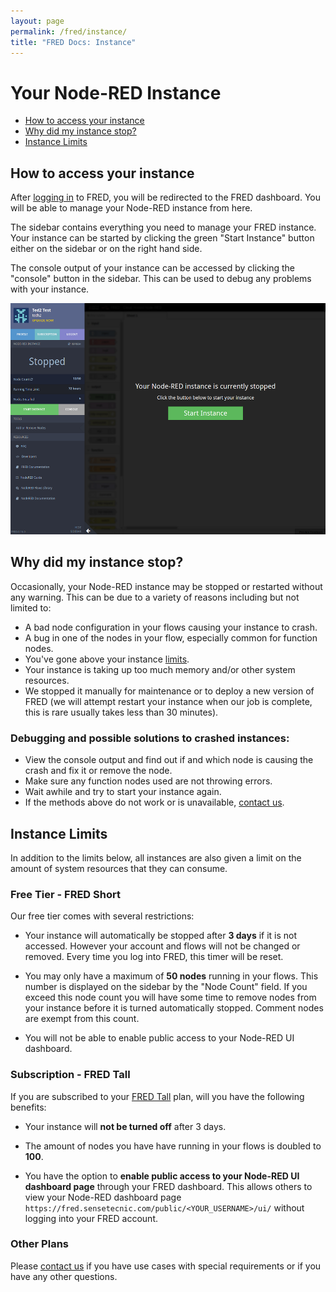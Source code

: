 ```yaml
---
layout: page
permalink: /fred/instance/
title: "FRED Docs: Instance"
---
```


# Your Node-RED Instance

- [How to access your instance](#how-to-access-your-instance)
- [Why did my instance stop?](#why-did-my-instance-stop)
- [Instance Limits](#instance-limits)

## How to access your instance

After [logging in](https://users.sensetecnic.com/login?return=https://fred.sensetecnic.com) to FRED, you will be redirected to the FRED dashboard. You will be able to manage your Node-RED instance from here.

The sidebar contains everything you need to manage your FRED instance. Your instance can be started by clicking the green "Start Instance" button either on the sidebar or on the right hand side.

The console output of your instance can be accessed by clicking the "console" button in the sidebar. This can be used to debug any problems with your instance.

[![example input](/assets/images/fred-dash.png)](/assets/images/fred-dash.png)

## Why did my instance stop?

Occasionally, your Node-RED instance may be stopped or restarted without any warning. This can be due to a variety of reasons including but not limited to: 

- A bad node configuration in your flows causing your instance to crash. 
- A bug in one of the nodes in your flow, especially common for function nodes.
- You've gone above your instance [limits](#instance-limits).
- Your instance is taking up too much memory and/or other system resources.
- We stopped it manually for maintenance or to deploy a new version of FRED (we will attempt restart your instance when our job is complete, this is rare usually takes less than 30 minutes).

### Debugging and possible solutions to crashed instances:

- View the console output and find out if and which node is causing the crash and fix it or remove the node.
- Make sure any function nodes used are not throwing errors.
- Wait awhile and try to start your instance again.
- If the methods above do not work or is unavailable, [contact us](mailto:info@sensetecnic.com).

## Instance Limits

In addition to the limits below, all instances are also given a limit on the amount of system resources that they can consume.

### Free Tier - FRED Short

Our free tier comes with several restrictions: 

- Your instance will automatically be stopped after **3 days** if it is not accessed. However your account and flows will not be changed or removed. Every time you log into FRED, this timer will be reset. 

- You may only have a maximum of **50 nodes** running in your flows. This number is displayed on the sidebar by the "Node Count" field. If you exceed this node count you will have some time to remove nodes from your instance before it is turned automatically stopped. Comment nodes are exempt from this count. 

- You will not be able to enable public access to your Node-RED UI dashboard.

### Subscription - FRED Tall

If you are subscribed to your [FRED Tall](https://fred.sensetecnic.com/pricing) plan, will you have the following benefits:

- Your instance will **not be turned off** after 3 days. 

- The amount of nodes you have have running in your flows is doubled to **100**. 

- You have the option to **enable public access to your Node-RED UI dashboard page** through your FRED dashboard. This allows others to view your Node-RED dashboard page `https://fred.sensetecnic.com/public/<YOUR_USERNAME>/ui/` without logging into your FRED account.

### Other Plans

Please [contact us](mailto:info@sensetecnic.com) if you have use cases with special requirements or if you have any other questions.


